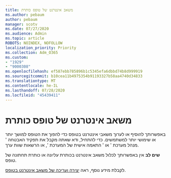 ```yaml
---
title: משאב אינטרנט של טופס כותרת
ms.author: pebaum
author: pebaum
manager: scotv
ms.date: 07/27/2020
ms.audience: Admin
ms.topic: article
ROBOTS: NOINDEX, NOFOLLOW
localization_priority: Priority
ms.collection: Adm_O365
ms.custom:
- "1929"
- "9000308"
ms.openlocfilehash: ef587ebb785896b1c5345efa6dbbd74b8d999919
ms.sourcegitcommit: b10cea11b4975354b91193327b58aa4740d34833
ms.translationtype: MT
ms.contentlocale: he-IL
ms.lasthandoff: 07/28/2020
ms.locfileid: "45439411"
---
```

# <a name="form-header---web-resource"></a>משאב אינטרנט של טופס כותרת

באפשרותך להוסיף או לערוך משאבי אינטרנט בטופס כדי להפוך את הטופס למושך יותר או שימושי יותר למשתמשים. כדי להתחיל, ודא שאתה מקבל את תפקיד האבטחה ' מנהל מערכת ' או ' התאמה אישית של המערכת ', או הרשאות שוות ערך.  

**שים לב** אין באפשרותך לכלול משאב אינטרנט בכותרת עליונה או כותרת תחתונה של טופס.

לקבלת מידע נוסף, ראה [יצירה ועריכה של משאב אינטרנט בטופס](https://docs.microsoft.com/dynamics365/customer-engagement/customize/create-edit-web-resources#create-and-edit-a-web-resource-on-a-form).